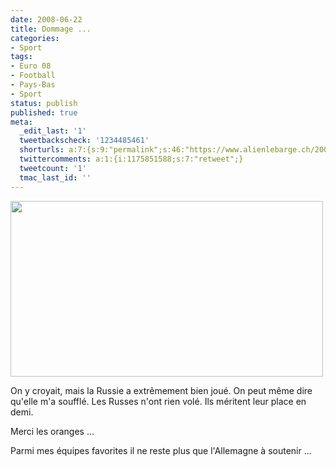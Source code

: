```yaml
---
date: 2008-06-22
title: Dommage ...
categories:
- Sport
tags:
- Euro 08
- Football
- Pays-Bas
- Sport
status: publish
published: true
meta:
  _edit_last: '1'
  tweetbackscheck: '1234485461'
  shorturls: a:7:{s:9:"permalink";s:46:"https://www.alienlebarge.ch/2008/06/22/dommage/";s:7:"tinyurl";s:25:"https://tinyurl.com/bmrb2r";s:4:"isgd";s:17:"https://is.gd/ikdK";s:5:"bitly";s:19:"https://bit.ly/Y6aPR";s:5:"snipr";s:22:"https://snipr.com/b9x8n";s:5:"snurl";s:22:"https://snurl.com/b9x8n";s:7:"snipurl";s:24:"https://snipurl.com/b9x8n";}
  twittercomments: a:1:{i:1175851588;s:7:"retweet";}
  tweetcount: '1'
  tmac_last_id: ''
---
```

<img class="alignnone size-medium wp-image-541" title="Erwin Van Der Sar" src="https://dlgjp9x71cipk.cloudfront.net/2008/06/725107_w2-500x281.jpg" alt="" width="500" height="281" />

On y croyait, mais la Russie a extrêmement bien joué. On peut même dire qu'elle m'a soufflé. Les Russes n'ont rien volé. Ils méritent leur place en demi.

Merci les oranges ...

Parmi mes équipes favorites il ne reste plus que l'Allemagne à soutenir ...
